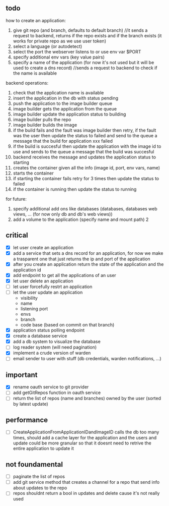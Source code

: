 ## todo

how to create an application:

1. give git repo (and branch, defaults to default branch) //it sends a request to backend, returns if the repo exists and if the branch exists (it works for private repo as we use user token)
2. select a language (or autodetect)
3. select the port the webserver listens to or use env var $PORT
4. specify additional env vars (key value pairs)
5. specify a name of the application (for now it's not used but it will be used to create a dns record) //sends a request to backend to check if the name is available

backend operations:

1. check that the application name is available
2. insert the application in the db with status pending
3. push the application to the image builder queue
4. image builder gets the application from the queue
5. image builder update the application status to building
6. image builder pulls the repo
7. image builder builds the image
8. if the build fails and the fault was image builder then retry, if the fault was the user then update the status to failed and send to the queue a message that the build for application xxx failed
9. if the build is succesful then update the application with the image id to use and sends to the queue a message that the build was succesful
10. backend receives the message and updates the application status to starting
11. creates the container given all the info (image id, port, env vars, name)
12. starts the container
13. if starting the container fails retry for 3 times then update the status to failed
14. if the container is running then update the status to running

for future:

1. specify additional add ons like databases (databases, databases web views, ... (for now only db and db's web views))
2. add a volume to the application (specify name and mount path)
   2

## critical

- [x] let user create an application
- [x] add a service that sets a dns record for an application, for now we make a trasparent one that just returns the ip and port of the application
- [x] after you create an application return the state of the application and the application id
- [x] add endpoint to get all the applications of an user
- [x] let user delete an application
- [ ] let user forcefully restrt an application
- [ ] let the user update an application
  - visibility
  - name
  - listening port
  - envs
  - branch
  - code base (based on commit on that branch)
- [x] application status polling endpoint
- [x] create a database service
- [x] add a db system to visualize the database
- [ ] log reader system (will need pagination)
- [x] implement a crude version of warden
- [ ] email sender to user with stuff (db credentials, warden notifications, ...)

## important

- [x] rename oauth service to git provider
- [ ] add getGitRepos function in oauth service
- [ ] return the list of repos (name and branches) owned by the user (sorted by latest update)

## performance

- [ ] CreateApplicationFromApplicationIDandImageID calls the db too many times, should add a cache layer for the application and the users and update could be more granular so that it doesnt need to retrive the entire application to update it

## not foundamental

- [ ] paginate the list of repos
- [ ] add git service method that creates a channel for a repo that send info about updates to the repo
- [ ] repos shouldnt return a bool in updates and delete cause it's not really used
